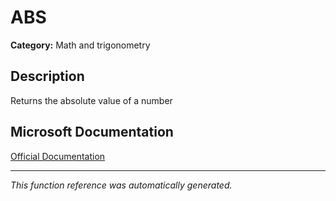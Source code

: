 # ABS

**Category:** Math and trigonometry

## Description
Returns the absolute value of a number

## Microsoft Documentation
[Official Documentation](https://support.microsoft.com//en-us/office/abs-function-3420200f-5628-4e8c-99da-c99d7c87713c)

---
*This function reference was automatically generated.*

